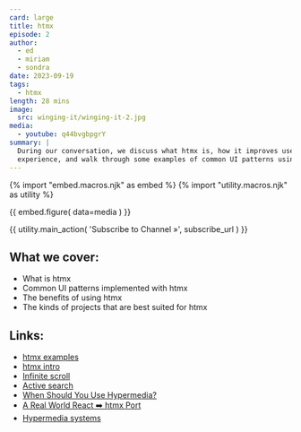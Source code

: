 ```yaml
---
card: large
title: htmx
episode: 2
author:
  - ed
  - miriam
  - sondra
date: 2023-09-19
tags:
  - htmx
length: 28 mins
image:
  src: winging-it/winging-it-2.jpg
media:
  - youtube: q44bvgbpgrY
summary: |
  During our conversation, we discuss what htmx is, how it improves user
  experience, and walk through some examples of common UI patterns using htmx.
---
```


{% import "embed.macros.njk" as embed %}
{% import "utility.macros.njk" as utility %}

{{ embed.figure(
  data=media
) }}

{{ utility.main_action(
  'Subscribe to Channel »',
  subscribe_url
) }}

## What we cover:

- What is htmx
- Common UI patterns implemented with htmx
- The benefits of using htmx
- The kinds of projects that are best suited for htmx

## Links:

- [htmx examples](https://htmx.org/examples/)
- [htmx intro](https://htmx.org/docs/)
- [Infinite scroll](https://htmx.org/examples/infinite-scroll/)
- [Active search](https://htmx.org/examples/active-search/)
- [When Should You Use Hypermedia?](https://htmx.org/essays/when-to-use-hypermedia/)
- [A Real World React ➡️ htmx Port](https://htmx.org/essays/a-real-world-react-to-htmx-port/)
- [Hypermedia systems](https://hypermedia.systems/introduction/)
